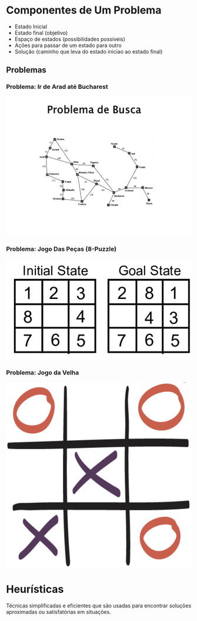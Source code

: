 # Componentes de Um Problema
- Estado Inicial
- Estado final (objetivo)
- Espaço de estados (possibilidades possíveis)
- Ações para passar de um estado para outro
- Solução (caminho que leva do estado iniciao ao estado final)          

## Problemas

### Problema: Ir de Arad até Bucharest
![arad ate bucharest img](image.png)        

### Problema: Jogo Das Peças (8-Puzzle)
![8-puzzle img](image-1.png)            


### Problema: Jogo da Velha         
![jogo da velha img](image-2.png)

# Heurísticas
Técnicas simplificadas e eficientes que são usadas para encontrar soluções aproximadas ou satisfatórias em situações.
